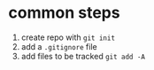 # common steps

1. create repo with `git init`
2. add a `.gitignore` file
3. add files to be tracked `git add -A`